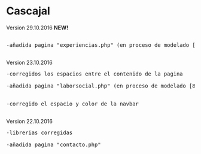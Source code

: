 # Cascajal

Version 29.10.2016 <b>NEW!</b>
<pre>
<br>-añadida pagina "experiencias.php" (en proceso de modelado [15%])</br>
</pre>


Version 23.10.2016
<pre>
-corregidos los espacios entre el contenido de la pagina
<br>-añadida pagina "laborsocial.php" (en proceso de modelado [80%])</br>
<br>-corregido el espacio y color de la navbar</br>
</pre>

<p>Version 22.10.2016</p>
<pre>-librerias corregidas
<br>-añadida pagina "contacto.php"</br>
</pre>
